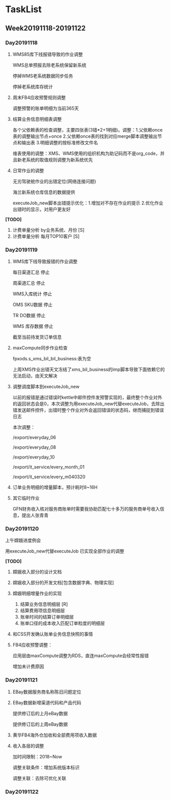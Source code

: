 # TaskList

## Week20191118-20191122

### Day20191118

1. WMS85库下线报错导致的作业调整

   WMS总单预报去除老系统保留新系统

   停掉WMS老系统数据同步任务

   停掉老系统库存统计

2. 周末FB4应收预警规则调整

   调整预警的账单明细为当前365天

3. 结算业务信息明细表调整

   各个父依赖表的检查调整，主要四张表(3错*2+1明细)。调整：1.父依赖once表的调整输出节点+once 2.父依赖once表的找到对应merge脚本调整输出节点和输出表 3.明细调整的按标准修改文件名

   维表使用的调整：XMS、WMS使用的组织机构为助记码而不是org_code，并且新老系统的取值规则调整为新系统优先

4. 日常作业的调整

   无刃驾驶舱作业的出错定位(网络连接问题)

   海兰新系统仓库信息的数据提供

   executeJob_new脚本出错提示优化：1.增加对不存在作业的提示 2.优化作业出错时的显示，对用户更友好

**[TODO]** 

1. 计费单量分析 by业务系统、月份 [S]
2. 计费单量分析 每月TOP10客户  [S]

### Day20191119

1. WMS库下线导致报错的作业调整

   每日渠道汇总 停止

   周渠道汇总 停止

   WMS入库统计 停止

   OMS SKU数据 停止

   TR DO数据 停止

   WMS 库存数据 停止

   截至当前待发货订单信息

2. maxCompute同步作业检查

   fpxods.s_xms_bil_bil_business:表为空

   上周XMS作业出错天文冻结了xms_bil_business的imp脚本导致下面依赖它的无法启动，由天文解决

3. 调整调度脚本到executeJob_new

   以前的报错是通过错误时kettle中邮件控件发预警实现的，最终整个作业对外的返回状态会是0，本次调整为用executeJob_new代替executeJob，去除出错发送邮件控件，出错时整个作业对外会返回错误的状态码，继而捕捉到错误日志

   本次调整：

   /export/everyday_06

   /export/everyday_08

   /export/everyday_10

   /export/it_service/every_month_01

   /export/it_service/every_m040320

4. 订单业务明细的增量脚本，预计耗时8~16H

5. 其它临时作业

   GFN财务收入核对服务商账单时需要我协助匹配七十多万的服务商单号收入信息，提出人张青青

### Day20191120

上午嫦娥进度例会

用executeJob_new代替executeJob 已实现全部作业的调整

**[TODO]**

1. 嫦娥收入部分的设计文档

2. 嫦娥收入部分的开发文档[包含数据字典、物理实现]

3. 嫦娥明细增量作业的实现

   1. 结算业务信息明细层 [R]
   2. 结算费用项信息明细层
   3. 账单时间的结算订单明细层
   4. 账单口径的成本收入匹配订单粒度的明细层

4. 和CSS开发确认账单业务信息快照的事情

5. FB4应收预警调整：

   应用层由maxCompute调整为RDS，直连maxCompute会经常性报错

   增加未计费原因

### Day20191121

1. EBay数据服务商名称陈旧问题定位

2. EBay数据新增渠道代码和产品代码

   提供修订后的上月eBay数据

   提供修订后的上周eBay数据

3. 黄华FB4海外仓加收和全部费用项收入数据

4. 收入各层的调整

   加时间限制：2018~Now

   调整关联条件：增加系统版本标识

   调整关联：去除可优化关联

### Day20191122

